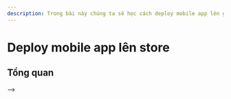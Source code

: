 ```yaml
---
description: Trong bài này chúng ta sẽ học cách deploy mobile app lên google/apple store
---
```


# Deploy mobile app lên store

## Tổng quan

\-->&#x20;
